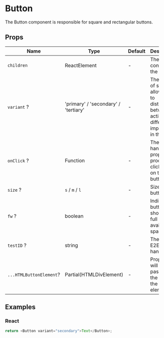 # Button

The Button component is responsible for square and rectangular buttons.

## Props

| Name                    | Type                                 | Default | Description                                                                                            |
| ----------------------- | ------------------------------------ | ------- | ------------------------------------------------------------------------------------------------------ |
| `children`              | ReactElement                         | -       | The content of the button.                                                                             |
| `variant` ?             | 'primary' / 'secondary' / 'tertiary' | -       | The variant of style that allows you to distinguish between actions of different importance in the UI. |
| `onClick` ?             | Function                             | -       | The event handler property for processing click events on the button.                                  |
| `size` ?                | `s` / `m` / `l`                      | -       | Size of the button.                                                                                    |
| `fw` ?                  | boolean                              | -       | Indictes if button should take full width of available space.                                          |
| `testID` ?              | string                               | -       | The unique E2E test handler.                                                                           |
| `...HTMLButtonElement`? | Partial(HTMLDivElement)              | -       | Props that will be passed to the root of the button element.                                           |

## Examples

### React

```javascript
return <Button variant="secondary">Text</Button>;
```
